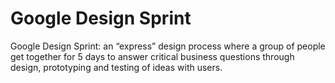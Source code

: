 # Google Design Sprint
Google Design Sprint: an “express” design process where a group of people get together for 5 days to answer critical business questions through design, prototyping and testing of ideas with users.
